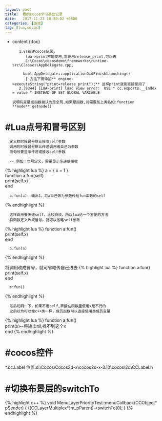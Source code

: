 ```yaml
---
layout: post
title:  我的cocos学习基础记录
date:   2017-11-23 10:30:02 +0800
categories: [游戏] 
tag: [lua,cocos] 
---
```


* content
{:toc}

         1.vs新建cocos记录;
            lua->print不能使用,需要用release_print,可以再
            E:\Cocos\cocosdemo\frameworks\runtime-src\Classes\AppDelegate.cpp,

           bool AppDelegate::applicationDidFinishLaunching()
            { 方法下面添加** engine->executeString("print=release_print");** 这样print就能直接使用了
         2.[9344] [LUA-print] load view error:  USE " cc.exports.__index = value " INSTEAD OF SET GLOBAL VARIABLE
      
      说明有变量或函数被认为是全局,如果是函数,则需要加上类名如:function **node**:getnode()
      

#Lua点号和冒号区别
===============

      定义的时候冒号默认接收self参数
      调用的时候冒号默认传递调用者自己为参数
      而句号要显示传递或接收self参数
      
      -- 例如：句号定义，需要显示传递或接收
{% highlight lua %}
      a = { x = 1 }  
      function a.fun(self)   
      print(self.x)  
      end  
        
      a.fun(a)--输出1，将a自己做为参数传给fun函数的self  
{% endhighlight %}

      这样调用要传递self，比较麻烦，所以lua给一个方便的方法
      将函数定义改成冒号，就可以省略self参数
{% highlight lua %}
      function a:fun()   
      print(self.x)  
      end  
        
      a.fun(a)  
{% endhighlight %}

将调用改成冒号，就可省略传自己进去
   {% highlight lua %}
   function a:fun()   
      print(self.x)  
      end  
        
      a:fun()  

{% endhighlight %}


      最后说明一下，如果不用self,直接在函数里使用x是不行的
      之前以为可以像c++类一样，成员函数可以直接使用类成员变量

   {% highlight lua %}
   function a:fun()   
      print(x)--将输出nil,找不到这个x  
      end
{% endhighlight %}


#cocos控件
===============

   *.cc.Label
     位置:d:\Cocos\Cocos2d-x\cocos2d-x-3.10\cocos\2d\CCLabel.h
      

#切换布景层的switchTo
===============
{% highlight c++ %}
      void MenuLayerPriorityTest::menuCallback(CCObject* pSender)
      {
      ((CCLayerMultiplex*)m_pParent)->switchTo(0);
      }
{% endhighlight %}









